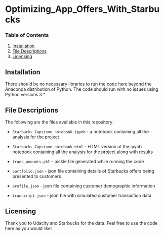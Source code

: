 # Optimizing_App_Offers_With_Starbucks

### Table of Contents

1. [Installation](#installation)
2. [File Descriptions](#files)
3. [Licensing](#licensing)

## Installation <a name="installation"></a>

There should be no necessary libraries to run the code here beyond the Anaconda distribution of Python.  The code should run with no issues using Python versions 3.*.


## File Descriptions <a name="files"></a>

The following are the files available in this repository:

* `Starbucks_Capstone_notebook.ipynb` - a notebook containing all the analysis for the project

* `Starbucks_Capstone_notebook.html` - HTML version of the ipynb notebook containing all the analysis for the project along with results

* `trans_amounts.pkl` - pickle file generated while running the code

* `portfolio.json` - json file containing details of Starbucks offers being presented to customers

* `profile.json` - json file containing customer demographic information

* `transcript.json` - json file with simulated customer transaction data


## Licensing<a name="licensing"></a>

Thank you to Udacity and Starbucks for the data. Feel free to use the code here as you would like!
